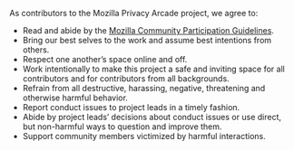 As contributors to the Mozilla Privacy Arcade project, we agree to:

- Read and abide by the [Mozilla Community Participation Guidelines](https://www.mozilla.org/en-US/about/governance/policies/participation/).
- Bring our best selves to the work and assume best intentions from others.
- Respect one another’s space online and off.
- Work intentionally to make this project a safe and inviting space for all contributors and for contributors from all backgrounds.
- Refrain from all destructive, harassing, negative, threatening and otherwise harmful behavior.
- Report conduct issues to project leads in a timely fashion.
- Abide by project leads’ decisions about conduct issues or use direct, but non-harmful ways to question and improve them.
- Support community members victimized by harmful interactions.